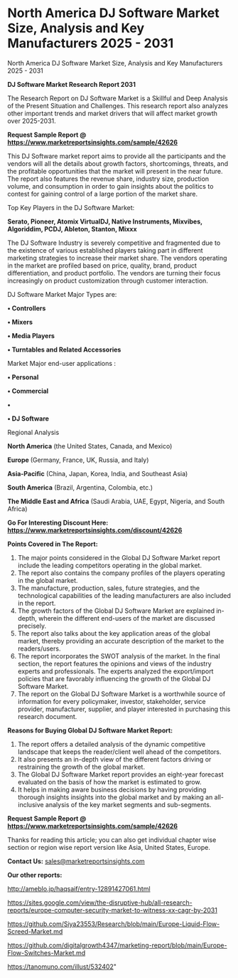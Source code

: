 # North America DJ Software Market Size, Analysis and Key Manufacturers 2025 - 2031
 North America DJ Software Market Size, Analysis and Key Manufacturers 2025 - 2031

<strong>DJ Software Market Research Report 2031</strong>

The Research Report on DJ Software Market is a Skillful and Deep Analysis of the Present Situation and Challenges. This research report also analyzes other important trends and market drivers that will affect market growth over 2025-2031.

<strong>Request Sample Report @ <a href=https://www.marketreportsinsights.com/sample/42626>https://www.marketreportsinsights.com/sample/42626</a></strong>

This DJ Software market report aims to provide all the participants and the vendors will all the details about growth factors, shortcomings, threats, and the profitable opportunities that the market will present in the near future. The report also features the revenue share, industry size, production volume, and consumption in order to gain insights about the politics to contest for gaining control of a large portion of the market share.

Top Key Players in the DJ Software Market:

<strong>Serato, Pioneer, Atomix VirtualDJ, Native Instruments, Mixvibes, Algoriddim, PCDJ, Ableton, Stanton, Mixxx</strong>

The DJ Software Industry is severely competitive and fragmented due to the existence of various established players taking part in different marketing strategies to increase their market share. The vendors operating in the market are profiled based on price, quality, brand, product differentiation, and product portfolio. The vendors are turning their focus increasingly on product customization through customer interaction.

DJ Software Market Major Types are:

<strong>•  Controllers

•  Mixers

•  Media Players

•  Turntables and Related Accessories</strong>

Market Major end-user applications :

<strong>•  Personal

•  Commercial

•  

•  DJ Software</strong>

Regional Analysis

</u><strong><b>North America</b></strong> (the United States, Canada, and Mexico)

<strong><b>Europe </b></strong>(Germany, France, UK, Russia, and Italy)

<strong><b>Asia-Pacific</b></strong> (China, Japan, Korea, India, and Southeast Asia)

<strong><b>South America</b></strong> (Brazil, Argentina, Colombia, etc.)

<strong><b>The Middle East and Africa</b></strong> (Saudi Arabia, UAE, Egypt, Nigeria, and South Africa)

<strong>Go For Interesting Discount Here: <a href=https://www.marketreportsinsights.com/discount/42626>https://www.marketreportsinsights.com/discount/42626</a></strong>

<strong>Points Covered in The Report:</strong>
<ol>
  <li>The major points considered in the Global DJ Software Market report include the leading competitors operating in the global market.</li>
  <li>The report also contains the company profiles of the players operating in the global market.</li>
  <li>The manufacture, production, sales, future strategies, and the technological capabilities of the leading manufacturers are also included in the report.</li>
  <li>The growth factors of the Global DJ Software Market are explained in-depth, wherein the different end-users of the market are discussed precisely.</li>
  <li>The report also talks about the key application areas of the global market, thereby providing an accurate description of the market to the readers/users.</li>
  <li>The report incorporates the SWOT analysis of the market. In the final section, the report features the opinions and views of the industry experts and professionals. The experts analyzed the export/import policies that are favorably influencing the growth of the Global DJ Software Market.</li>
  <li>The report on the Global DJ Software Market is a worthwhile source of information for every policymaker, investor, stakeholder, service provider, manufacturer, supplier, and player interested in purchasing this research document.</li>
</ol>
<strong>Reasons for Buying Global DJ Software Market Report:</strong>

<ol>
  <li>The report offers a detailed analysis of the dynamic competitive landscape that keeps the reader/client well ahead of the competitors.</li>
  <li>It also presents an in-depth view of the different factors driving or restraining the growth of the global market.</li>
  <li>The Global DJ Software Market report provides an eight-year forecast evaluated on the basis of how the market is estimated to grow.</li>
  <li>It helps in making aware business decisions by having providing thorough insights insights into the global market and by making an all-inclusive analysis of the key market segments and sub-segments.</li>
</ol>
<strong>Request Sample Report @ <a href=https://www.marketreportsinsights.com/sample/42626>https://www.marketreportsinsights.com/sample/42626</a></strong>


Thanks for reading this article; you can also get individual chapter wise section or region wise report version like Asia, United States, Europe.

<strong>Contact Us:</strong>
sales@marketreportsinsights.com

<strong>Our other reports:</strong>

<a href=http://ameblo.jp/haqsaif/entry-12891427061.html>http://ameblo.jp/haqsaif/entry-12891427061.html</a>

<a href=https://sites.google.com/view/the-disruptive-hub/all-research-reports/europe-computer-security-market-to-witness-xx-cagr-by-2031>https://sites.google.com/view/the-disruptive-hub/all-research-reports/europe-computer-security-market-to-witness-xx-cagr-by-2031</a>

<a href=https://github.com/Siya23553/Research/blob/main/Europe-Liquid-Flow-Screed-Market.md>https://github.com/Siya23553/Research/blob/main/Europe-Liquid-Flow-Screed-Market.md</a>

<a href=https://github.com/digitalgrowth4347/marketing-report/blob/main/Europe-Flow-Switches-Market.md>https://github.com/digitalgrowth4347/marketing-report/blob/main/Europe-Flow-Switches-Market.md</a>

<a href=https://tanomuno.com/illust/532402>https://tanomuno.com/illust/532402</a>"
